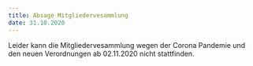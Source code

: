 ```yaml
---
title: Absage Mitgliedervesammlung
date: 31.10.2020
---
```




Leider kann die Mitgliedervesammlung wegen der Corona Pandemie und den neuen Verordnungen ab 02.11.2020 nicht stattfinden.



